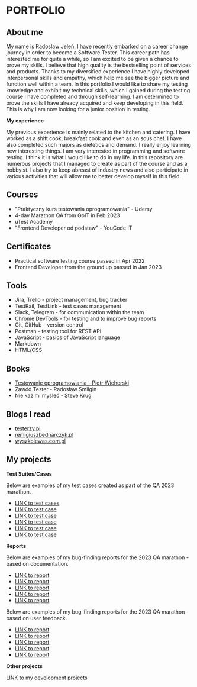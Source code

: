 # PORTFOLIO

## About me
My name is Radosław Jeleń. I have recently embarked on a career change journey in order to become a Software Tester. This career path has interested me for quite a while, so I am excited to be given a chance to prove my skills. I believe that high quality is the bestselling point of services and products. Thanks to my diversified experience I have highly developed interpersonal skills and empathy, which help me see the bigger picture and function well within a team. In this portfolio I would like to share my testing knowledge and exhibit my technical skills, which I gained during the testing course I have completed and through self-learning. I am determined to prove the skills I have already acquired and keep developing in this field. This is why I am now looking for a junior position in testing.

**My experience**

My previous experience is mainly related to the kitchen and catering. I have worked as a shift cook, breakfast cook and even as an sous chef. I have also completed such majors as dietetics and demand. I really enjoy learning new interesting things. I am very interested in programming and software testing. I think it is what I would like to do in my life. In this repository are numerous projects that I managed to create as part of the course and as a hobbyist. I also try to keep abreast of industry news and also participate in various activities that will allow me to better develop myself in this field.  


## Courses
* "Praktyczny kurs testowania oprogramowania" - Udemy
* 4-day Marathon QA from GoIT in Feb 2023
* uTest Academy
* "Frontend Developer od podstaw" - YouCode IT

## Certificates

* Practical software testing course passed in Apr 2022
* Frontend Developer from the ground up passed in Jan 2023

## Tools 

* Jira, Trello - project management, bug tracker
* TestRail, TestLink - test cases management
* Slack, Telegram - for communication within the team
* Chrome DevTools - for testing and to improve bug reports
* Git, GitHub - version control
* Postman - testing tool for REST API
* JavaScript - basics of JavaScript language
* Markdown
* HTML/CSS

## Books

* [Testowanie oprogramowiania - Piotr Wicherski](https://pwicherski.gitbook.io/testowanie-oprogramowania/)
* Zawód Tester - Radosław Smilgin
* Nie każ mi myśleć - Steve Krug

## Blogs I read

* [testerzy.pl](https://testerzy.pl/)
* [remigiuszbednarczyk.pl](https://remigiuszbednarczyk.pl/)
* [wyszkolewas.com.pl](https://www.wyszkolewas.com.pl/blog/)

## My projects

**Test Suites/Cases**

Below are examples of my test cases created as part of the QA 2023 marathon.
* [LINK to test cases](https://drive.google.com/drive/u/2/folders/1WhyyatFhwkK72J0r3P0Vg6e1Qi58RF5_)
* [LINK to test case](https://drive.google.com/file/d/1TCM-FJS26PGXKFRWSaK8Q1pWCVQ_4peg/view)
* [LINK to test case](https://drive.google.com/file/d/1iJk1rjSDVC4Dy66DS9MXB-w4fG4KND1S/view)
* [LINK to test case](https://drive.google.com/file/d/1658E1Dl5-LU0kSrPT6AqkAs86u5oXuNN/view)
* [LINK to test case](https://drive.google.com/file/d/106NT_7oiWJY_itRronDGoMYyWGm1xn0M/view)
* [LINK to test case](https://drive.google.com/file/d/1Gkhh9aQwC7H-OQLc7CvAa7AsC1u3Rdu3/view)


**Reports**

Below are examples of my bug-finding reports for the 2023 QA marathon - based on documentation.
* [LINK to report](https://drive.google.com/file/d/1CUJLJXPJ_zCx2fuXzVCwl-Eou9kwJrOS/view)
* [LINK to report](https://drive.google.com/file/d/10zMz6BuGmV97sgnK3dimfmeDdc_OvvoX/view)
* [LINK to report](https://drive.google.com/file/d/1PVdovpSncFfCMHREHLjGSDfiMRwYXQGF/view)
* [LINK to report](https://drive.google.com/file/d/1kiqm3UlcM9830JwTHFUUxzXGHsYfCofm/view)
* [LINK to report](https://drive.google.com/file/d/1blzNAbfEC6OHapKTLZUVvIL3hpcrapLz/view)

Below are examples of my bug-finding reports for the 2023 QA marathon - based on user feedback.
* [LINK to report](https://drive.google.com/file/d/16VublmPQNoCVSyGiJt0PY1vi9RGA-OyF/view)
* [LINK to report](https://drive.google.com/file/d/1tA-K4TMlvcF6YB7FlIn6cmQ_zmp7ACzr/view)
* [LINK to report](https://drive.google.com/file/d/15NZzl-ww8oPOdisxebxtGdSaMsKLTbEg/view)
* [LINK to report](https://drive.google.com/file/d/1Q-BI8kp8RppTe66orF4i26nwo84raawA/view)
* [LINK to report](https://drive.google.com/file/d/1tcUC5dQ9hwaNmtNyQCvNgGnZkVGH5KY1/view)


**Other projects**

[LINK to my development projects](https://github.com/RadekJelen?tab=repositories)
